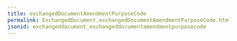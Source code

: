 ```yaml
---
title: exchangedDocumentAmendmentPurposeCode
permalink: ExchangedDocument.exchangedDocumentAmendmentPurposeCode.html
jsonid: exchangeddocument_exchangeddocumentamendmentpurposecode
---
```


